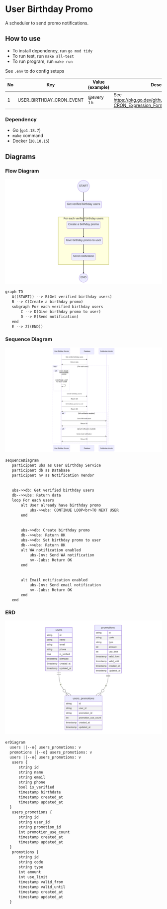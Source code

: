 # User Birthday Promo

A scheduler to send promo notifications.

## How to use

- To install dependency, run `go mod tidy`
- To run test, run `make all-test`
- To run program, run `make run`

See `.env` to do config setups

| No | Key                      | Value (example) | Description                                                              |
|----|--------------------------|-----------------|--------------------------------------------------------------------------|
| 1  | USER_BIRTHDAY_CRON_EVENT | @every 1h       | See https://pkg.go.dev/github.com/robfig/cron#hdr-CRON_Expression_Format |

### Dependency

- Go (`go1.18.7`)
- `make` command
- Docker (`20.10.15`)

## Diagrams

### Flow Diagram

![flow diagram](./asset/flow_diagram.png)

```
graph TD
   A((START)) --> B(Get verified birthday users)
   B --> C(Create a birthday promo)
   subgraph For each verified birthday users
       C --> D(Give birthday promo to user)
       D --> E(Send notification)
   end
   E --> Z((END))
```

### Sequence Diagram

![sequence diagram](./asset/sequence_diagram.png)

```
sequenceDiagram
   participant ubs as User Birthday Service
   participant db as Database
   participant nv as Notification Vendor


   ubs->>db: Get verified birthday users
   db-->>ubs: Return data
   loop For each users
       alt User already have birthday promo
           ubs->>ubs: CONTINUE LOOP<br>TO NEXT USER
       end


       ubs->>db: Create birthday promo
       db-->>ubs: Return OK
       ubs->>db: Set birthday promo to user
       db-->>ubs: Return OK
       alt WA notification enabled
           ubs-)nv: Send WA notification
           nv--)ubs: Return OK
       end


       alt Email notification enabled
           ubs-)nv: Send email notification
           nv--)ubs: Return OK
       end
   end
```

### ERD

![erd](./asset/erd.png)

```
erDiagram
  users ||--o{ users_promotions: v
  promotions ||--o{ users_promotions: v
  users ||--o{ users_promotions: v
   users {
      string id
      string name
      string email
      string phone
      bool is_verified
      timestamp birthdate
      timestamp created_at
      timestamp updated_at
  }
   users_promotions {
      string id
      string user_id
      string promotion_id
      int promotion_use_count
      timestamp created_at
      timestamp updated_at
  }
   promotions {
      string id
      string code
      string type
      int amount
      int use_limit
      timestamp valid_from
      timestamp valid_until
      timestamp created_at
      timestamp updated_at
  }
```
